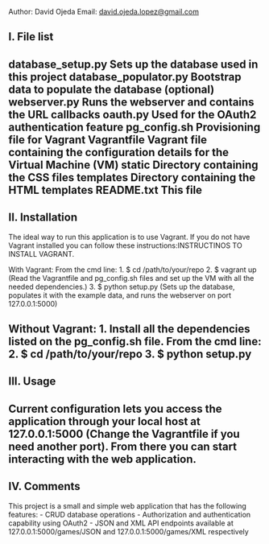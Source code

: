 Author: David Ojeda
Email: david.ojeda.lopez@gmail.com


I. File list
------------
database_setup.py 			Sets up the database used in this project
database_populator.py		Bootstrap data to populate the database (optional)
webserver.py 				Runs the webserver and contains the URL callbacks
oauth.py 					Used for the OAuth2 authentication feature
pg_config.sh 				Provisioning file for Vagrant
Vagrantfile 				Vagrant file containing the configuration details for the Virtual Machine (VM)
static 						Directory containing the CSS files
templates 					Directory containing the HTML templates
README.txt					This file
------------


II. Installation
------------
The ideal way to run this application is to use Vagrant. If you do not have Vagrant installed you can follow these instructions:INSTRUCTINOS TO INSTALL VAGRANT.

With Vagrant:
	From the cmd line:
		1. $ cd /path/to/your/repo
		2. $ vagrant up (Read the Vagrantfile and pg_config.sh files and set up the VM with all the needed dependencies.)
		3. $ python setup.py (Sets up the database, populates it with the example data, and runs the webserver on port 127.0.0.1:5000)

Without Vagrant:
	1. Install all the dependencies listed on the pg_config.sh file.
	From the cmd line:
		2. $ cd /path/to/your/repo
		3. $ python setup.py
------------


III. Usage
------------
Current configuration lets you access the application through your local host at 127.0.0.1:5000 (Change the Vagrantfile if you need another port). From there you can start interacting with the web application.
------------


IV. Comments
------------
 This project is a small and simple web application that has the following features:
 	- CRUD database operations
 	- Authorization and authentication capability using OAuth2
 	- JSON and XML API endpoints available at 127.0.0.1:5000/games/JSON and 127.0.0.1:5000/games/XML respectively
